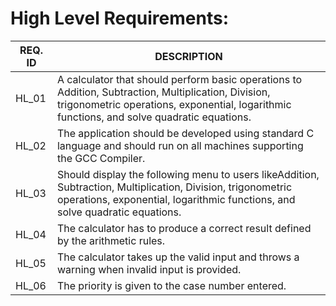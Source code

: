 

# **High Level Requirements:**

| **REQ. ID** | **DESCRIPTION** |
| --- | --- |
| HL\_01 | A calculator that should perform basic operations to Addition, Subtraction, Multiplication, Division, trigonometric operations, exponential, logarithmic functions, and solve quadratic equations. |
| HL\_02 | The application should be developed using standard C language and should run on all machines supporting the GCC Compiler. |
| HL\_03 | Should display the following menu to users likeAddition, Subtraction, Multiplication, Division, trigonometric operations, exponential, logarithmic functions, and solve quadratic equations. |
| HL\_04 | The calculator has to produce a correct result defined by the arithmetic rules. |
| HL\_05 | The calculator takes up the valid input and throws a warning when invalid input is provided. |
| HL\_06 | The priority is given to the case number entered. |
